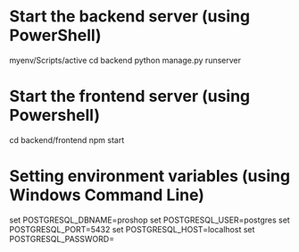 # Start the backend server (using PowerShell)
myenv/Scripts/active
cd backend
python manage.py runserver

# Start the frontend server (using Powershell)
cd backend/frontend
npm start

# Setting environment variables (using Windows Command Line)
set POSTGRESQL_DBNAME=proshop
set POSTGRESQL_USER=postgres
set POSTGRESQL_PORT=5432
set POSTGRESQL_HOST=localhost
set POSTGRESQL_PASSWORD=

